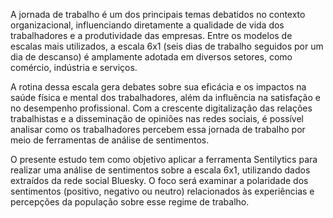 A jornada de trabalho é um dos principais temas debatidos no contexto organizacional, influenciando diretamente a qualidade de vida dos trabalhadores e a produtividade das empresas. Entre os modelos de escalas mais utilizados, a escala 6x1 (seis dias de trabalho seguidos por um dia de descanso) é amplamente adotada em diversos setores, como comércio, indústria e serviços.

A rotina dessa escala gera debates sobre sua eficácia e os impactos na saúde física e mental dos trabalhadores, além da influência na satisfação e no desempenho profissional. Com a crescente digitalização das relações trabalhistas e a disseminação de opiniões nas redes sociais, é possível analisar como os trabalhadores percebem essa jornada de trabalho por meio de ferramentas de análise de sentimentos.

O presente estudo tem como objetivo aplicar a ferramenta Sentilytics para realizar uma análise de sentimentos sobre a escala 6x1, utilizando dados extraídos da rede social Bluesky. O foco será examinar a polaridade dos sentimentos (positivo, negativo ou neutro) relacionados às experiências e percepções da população sobre esse regime de trabalho.
